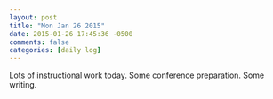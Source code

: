 ```yaml
---
layout: post
title: "Mon Jan 26 2015"
date: 2015-01-26 17:45:36 -0500
comments: false
categories: [daily log]
---
```


Lots of instructional work today. Some conference preparation. Some writing.
